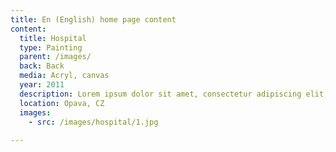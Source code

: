 ```yaml
---
title: En (English) home page content
content:
  title: Hospital
  type: Painting
  parent: /images/
  back: Back
  media: Acryl, canvas
  year: 2011
  description: Lorem ipsum dolor sit amet, consectetur adipiscing elit, sed do eiusmod tempor incididunt ut labore et dolore magna aliqua. 
  location: Opava, CZ
  images:
    - src: /images/hospital/1.jpg
    
---
```

